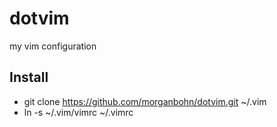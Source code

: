 dotvim
======

my vim configuration

## Install
* git clone https://github.com/morganbohn/dotvim.git ~/.vim
* ln -s ~/.vim/vimrc ~/.vimrc
